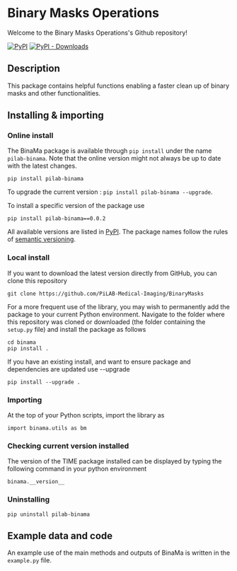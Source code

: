 # Binary Masks Operations

Welcome to the Binary Masks Operations's Github repository! 

[![PyPI](https://img.shields.io/pypi/v/pilab_binama?label=pypi%20package)](https://pypi.org/project/pilab_binama/)
[![PyPI - Downloads](https://img.shields.io/pypi/dm/pilab_binama)](https://pypi.org/project/pilab_binama/)

## Description

This package contains helpful functions enabling a faster clean up of binary masks and other functionalities.


## Installing & importing

### Online install

The BinaMa package is available through ```pip install``` under the name ```pilab-binama```. Note that the online version might not always be up to date with the latest changes.

```
pip install pilab-binama
```
To upgrade the current version : ```pip install pilab-binama --upgrade```.

To install a specific version of the package use
```
pip install pilab-binama==0.0.2
```
All available versions are listed in [PyPI](https://pypi.org/project/pilab-binama/). The package names follow the rules of [semantic versioning](https://semver.org/).

### Local install

If you want to download the latest version directly from GitHub, you can clone this repository
```
git clone https://github.com/PiLAB-Medical-Imaging/BinaryMasks
```
For a more frequent use of the library, you may wish to permanently add the package to your current Python environment. Navigate to the folder where this repository was cloned or downloaded (the folder containing the ```setup.py``` file) and install the package as follows
```
cd binama
pip install .
```

If you have an existing install, and want to ensure package and dependencies are updated use --upgrade
```
pip install --upgrade .
```
### Importing
At the top of your Python scripts, import the library as
```
import binama.utils as bm
```

### Checking current version installed

The version of the TIME package installed can be displayed by typing the following command in your python environment
```
binama.__version__
``` 

### Uninstalling
```
pip uninstall pilab-binama
```

## Example data and code

An example use of the main methods and outputs of BinaMa is written in the `example.py` file.
